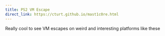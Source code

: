 ```yaml
---
title: PS2 VM Escape
direct_link: https://cturt.github.io/mast1c0re.html
---
```


Really cool to see VM escapes on weird and interesting platforms like these
